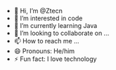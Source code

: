 - 👋 Hi, I’m @Ztecn
- 👀 I’m interested in code
- 🌱 I’m currently learning Java
- 💞️ I’m looking to collaborate on ...
- 📫 How to reach me ...
- 😄 Pronouns: He/him
- ⚡ Fun fact: I love technology

<!---
Ztecn/Ztecn is a ✨ special ✨ repository because its `README.md` (this file) appears on your GitHub profile.
You can click the Preview link to take a look at your changes.
--->
